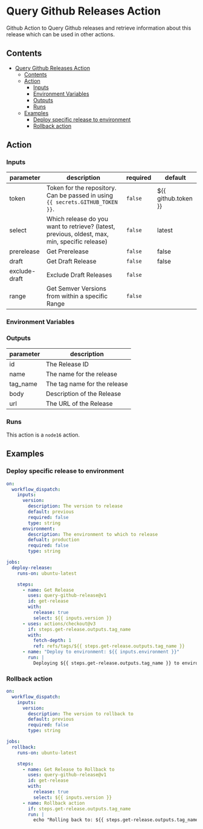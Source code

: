 # Query Github Releases Action

Github Action to Query Github releases and retrieve information about this release which can be used in other actions.

## Contents
<!-- START doctoc generated TOC please keep comment here to allow auto update -->
<!-- DON'T EDIT THIS SECTION, INSTEAD RE-RUN doctoc TO UPDATE -->

- [Query Github Releases Action](#query-github-releases-action)
  - [Contents](#contents)
  - [Action](#action)
    - [Inputs](#inputs)
    - [Environment Variables](#environment-variables)
    - [Outputs](#outputs)
    - [Runs](#runs)
  - [Examples](#examples)
    - [Deploy specific release to environment](#deploy-specific-release-to-environment)
    - [Rollback action](#rollback-action)

<!-- END doctoc generated TOC please keep comment here to allow auto update -->

## Action
<!-- action-docs-inputs -->
### Inputs

| parameter     | description                                                                                   | required | default             |
| ------------- | --------------------------------------------------------------------------------------------- | -------- | ------------------- |
| token         | Token for the repository. Can be passed in using `{{ secrets.GITHUB_TOKEN }}`.                | `false`  | ${{ github.token }} |
| select        | Which release do you want to retrieve? (latest, previous, oldest, max, min, specific release) | `false`  | latest              |
| prerelease    | Get Prerelease                                                                                | `false`  | false               |
| draft         | Get Draft Release                                                                             | `false`  | false               |
| exclude-draft | Exclude Draft Releases                                                                        | `false`  |                     |
| range         | Get Semver Versions from within a specific Range                                              | `false`  |                     |



<!-- action-docs-inputs -->

### Environment Variables

<!-- action-docs-outputs -->
### Outputs

| parameter | description                  |
| --------- | ---------------------------- |
| id        | The Release ID               |
| name      | The name for the release     |
| tag_name  | The tag name for the release |
| body      | Description of the Release   |
| url       | The URL of the Release       |



<!-- action-docs-outputs -->

<!-- action-docs-runs -->
### Runs

This action is a `node16` action.


<!-- action-docs-runs -->

## Examples

### Deploy specific release to environment
```yml
on:
  workflow_dispatch:
    inputs:
      version:
        description: The version to release
        default: previous
        required: false
        type: string
      environment:
        description: The environment to which to release
        defualt: production
        required: false
        type: string

jobs:
  deploy-release:
    runs-on: ubuntu-latest

    steps:
      - name: Get Release
        uses: query-github-release@v1
        id: get-release
        with:
          release: true
          select: ${{ inputs.version }}
      - uses: actions/checkout@v3
        if: steps.get-release.outputs.tag_name
        with:
          fetch-depth: 1
          ref: refs/tags/${{ steps.get-release.outputs.tag_name }}
      - name: "Deploy to environment: ${{ inputs.environment }}"
        run: |
          Deploying ${{ steps.get-release.outputs.tag_name }} to environment: ${{ inputs.environment }}
```

### Rollback action

```yml
on:
  workflow_dispatch:
    inputs:
      version:
        description: The version to rollback to
        default: previous
        required: false
        type: string

jobs:
  rollback:
    runs-on: ubuntu-latest

    steps:
      - name: Get Release to Rollback to
        uses: query-github-release@v1
        id: get-release
        with:
          release: true
          select: ${{ inputs.version }}
      - name: Rollback action
        if: steps.get-release.outputs.tag_name
        run: |
          echo "Rolling back to: ${{ steps.get-release.outputs.tag_name }}"
```
